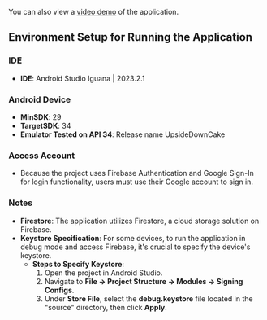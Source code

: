 You can also view a [video demo](https://www.youtube.com/watch?v=4rEh9muRrfM) of the application.

## Environment Setup for Running the Application

### IDE

- **IDE**: Android Studio Iguana | 2023.2.1

### Android Device

- **MinSDK**: 29
- **TargetSDK**: 34
- **Emulator Tested on API 34**: Release name UpsideDownCake

### Access Account

- Because the project uses Firebase Authentication and Google Sign-In for login functionality, users must use their Google account to sign in.

### Notes

- **Firestore**: The application utilizes Firestore, a cloud storage solution on Firebase.
- **Keystore Specification**: For some devices, to run the application in debug mode and access Firebase, it's crucial to specify the device's keystore.
    - **Steps to Specify Keystore**:
      1. Open the project in Android Studio.
      2. Navigate to **File -> Project Structure -> Modules -> Signing Configs**.
      3. Under **Store File**, select the **debug.keystore** file located in the "source" directory, then click **Apply**.
